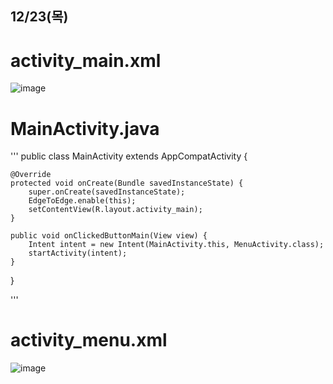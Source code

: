## 12/23(목)

# activity_main.xml

![image](https://github.com/user-attachments/assets/8b44e6da-04dd-48d9-9263-d8de583177d0)

# MainActivity.java

'''
public class MainActivity extends AppCompatActivity {

    @Override
    protected void onCreate(Bundle savedInstanceState) {
        super.onCreate(savedInstanceState);
        EdgeToEdge.enable(this);
        setContentView(R.layout.activity_main);
    }

    public void onClickedButtonMain(View view) {
        Intent intent = new Intent(MainActivity.this, MenuActivity.class);
        startActivity(intent);
    }
}

'''


# activity_menu.xml

![image](https://github.com/user-attachments/assets/9fa42486-02b4-4204-b5b0-40ed23d33794)

